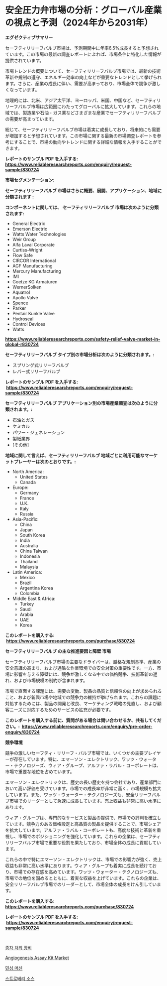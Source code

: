 <p><h1>安全圧力弁市場の分析：グローバル産業の視点と予測（2024年から2031年）</h1></p><p><strong>エグゼクティブサマリー</strong></p>
<p><p>セーフティリリーフバルブ市場は、予測期間中に年率6.5%成長すると予想されています。この市場の最新の調査レポートによれば、市場条件に特化した情報が提供されています。</p><p>市場トレンドの概要について、セーフティリリーフバルブ市場では、最新の技術革新や規制の遵守、エネルギー効率の向上などが重要なトレンドとして挙げられます。さらに、産業の成長に伴い、需要が高まっており、市場全体で競争が激しくなっています。</p><p>地理的には、北米、アジア太平洋、ヨーロッパ、米国、中国など、セーフティリリーフバルブ市場は広範囲にわたってグローバルに拡大しています。これらの地域では、製造業や石油・ガス業などさまざまな産業でセーフティリリーフバルブの需要が高まっています。</p><p>総じて、セーフティリリーフバルブ市場は着実に成長しており、将来的にも需要が増加すると予想されています。この市場に関する最新の市場調査レポートを参考にすることで、市場の動向やトレンドに関する詳細な情報を入手することができます。</p></p>
<p><strong>レポートのサンプル PDF を入手する: <a href="https://www.reliableresearchreports.com/enquiry/request-sample/830724">https://www.reliableresearchreports.com/enquiry/request-sample/830724</a></strong></p>
<p><strong>市場セグメンテーション:</strong></p>
<p><strong> セーフティリリーフバルブ 市場はさらに概要、展開、アプリケーション、地域に分類されます :</strong></p>
<p><strong>コンポーネントに関しては、 セーフティリリーフバルブ 市場は次のように分類されます: &nbsp;</strong></p>
<p><ul><li>General Electric</li><li>Emerson Electric</li><li>Watts Water Technologies</li><li>Weir Group</li><li>Alfa Laval Corporate</li><li>Curtiss-Wright</li><li>Flow Safe</li><li>CIRCOR International</li><li>AGF Manufacturing</li><li>Mercury Manufacturing</li><li>IMI</li><li>Goetze KG Armaturen</li><li>WernerSolken</li><li>Aquatrol</li><li>Apollo Valve</li><li>Spence</li><li>Parker</li><li>Pentair Kunkle Valve</li><li>Hydroseal</li><li>Control Devices</li><li>Watts</li></ul></p>
<p><strong><a href="https://www.reliableresearchreports.com/safety-relief-valve-market-in-global-r830724">https://www.reliableresearchreports.com/safety-relief-valve-market-in-global-r830724</a></strong></p>
<p><strong> セーフティリリーフバルブ タイプ別の市場分析は次のように分類されます。:</strong></p>
<p><ul><li>スプリング式リリーフバルブ</li><li>レバー式リリーフバルブ</li></ul></p>
<p><strong>レポートのサンプル PDF を入手する: &nbsp;<a href="https://www.reliableresearchreports.com/enquiry/request-sample/830724">https://www.reliableresearchreports.com/enquiry/request-sample/830724</a></strong></p>
<p><strong> セーフティリリーフバルブ アプリケーション別の市場産業調査は次のように分類されます。:</strong></p>
<p><ul><li>石油とガス</li><li>ケミカル</li><li>パワー・ジェネレーション</li><li>製紙業界</li><li>[その他]</li></ul></p>
<p><strong>地域に関して言えば、セーフティリリーフバルブ 地域ごとに利用可能なマーケットプレーヤーは次のとおりです。:</strong></p>
<p><ul>
    <li>
        North America:
        <ul>
            <li>United States</li>
            <li>Canada</li>
        </ul>
    </li>
    <li>
        Europe:
        <ul>
            <li>Germany</li>
            <li>France</li>
            <li>U.K.</li>
            <li>Italy</li>
            <li>Russia</li>
        </ul>
    </li>
    <li>
        Asia-Pacific:
        <ul>
            <li>China</li>
            <li>Japan</li>
            <li>South Korea</li>
            <li>India</li>
            <li>Australia</li>
            <li>China Taiwan</li>
            <li>Indonesia</li>
            <li>Thailand</li>
            <li>Malaysia</li>
        </ul>
    </li>
    <li>
        Latin America:
        <ul>
            <li>Mexico</li>
            <li>Brazil</li>
            <li>Argentina Korea</li>
            <li>Colombia</li>
        </ul>
    </li>
    <li>
        Middle East & Africa:
        <ul>
            <li>Turkey</li>
            <li>Saudi</li>
            <li>Arabia</li>
            <li>UAE</li>
            <li>Korea</li>
        </ul>
    </li>
    </ul></p>
<p><strong>このレポートを購入する: &nbsp;<a href="https://www.reliableresearchreports.com/purchase/830724">https://www.reliableresearchreports.com/purchase/830724</a></strong></p>
<p><strong>セーフティリリーフバルブ の主な推進要因と障壁 市場</strong></p>
<p><p>セーフティリリーフバルブ市場の主要なドライバーは、厳格な規制基準、産業の安全意識の高まり、および過酷な作業環境での安全対策の重要性です。一方、市場に影響を与える障壁には、競争が激しくなる中での価格競争、技術革新の遅れ、および市場規模の制約が含まれます。</p><p>市場で直面する課題には、需要の変動、製品の品質と信頼性の向上が求められること、および新興市場や地域での競争力の維持が挙げられます。これらの課題に対処するためには、製品の開発と改良、マーケティング戦略の見直し、および顧客ニーズに対応するためのサービスの拡充が必要です。</p></p>
<p><strong>このレポートを購入する前に、質問がある場合は問い合わせるか、共有してください。:&nbsp; <a href="https://www.reliableresearchreports.com/enquiry/pre-order-enquiry/830724">https://www.reliableresearchreports.com/enquiry/pre-order-enquiry/830724</a></strong></p>
<p><strong>競争環境</strong></p>
<p><p>競争の激しいセーフティ・リリーフ・バルブ市場では、いくつかの主要プレイヤーが存在しています。特に、エマーソン・エレクトリック、ワッツ・ウォーター・テクノロジーズ、ウィア・グループ、アルファ・ラバル・コーポレートは、市場で重要な地位を占めています。</p><p>エマーソン・エレクトリックは、歴史の長い歴史を持つ会社であり、産業部門において高い評価を受けています。市場での成長率が非常に高く、市場規模も拡大しています。また、ワッツ・ウォーター・テクノロジーズも、安全リリーフバルブ市場でのリーダーとして急速に成長しています。売上収益も非常に高い水準にあります。</p><p>ウィア・グループは、専門的なサービスと製品の提供で、市場での評判を確立しています。競争力のある価格設定と高品質の製品を提供することで、市場シェアを拡大しています。アルファ・ラバル・コーポレートも、高度な技術と革新を重視し、市場でのポジショニングを強化しています。これらの企業は、セーフティリリーフバルブ市場で重要な役割を果たしており、市場全体の成長に貢献しています。</p><p>これらの中で特にエマーソン・エレクトリックは、市場での影響力が強く、売上収益も非常に高い水準にあります。ウィア・グループも着実に成長を続けており、市場での存在感を高めています。ワッツ・ウォーター・テクノロジーズも、市場での地位を固めるとともに、着実な収益を上げています。これらの企業は、安全リリーフバルブ市場でのリーダーとして、市場全体の成長をけん引しています。</p></p>
<p><strong>このレポートを購入する: &nbsp; <a href="https://www.reliableresearchreports.com/purchase/830724">https://www.reliableresearchreports.com/purchase/830724</a></strong></p>
<p><strong>レポートのサンプル PDF を入手する: &nbsp;<a href="https://www.reliableresearchreports.com/enquiry/request-sample/830724">https://www.reliableresearchreports.com/enquiry/request-sample/830724</a></strong><strong></strong></p>
<p>&nbsp;</p>
<p><p><a href="https://github.com/Elenrrera7685/Market-Research-Report-List-1/blob/main/294807422281.md">종자 처리 장비</a></p><p><a href="https://github.com/Whitneyboyettebo9kiw7yr13/Market-Research-Report-List-2/blob/main/angiogenesis-assay-kit-market.md">Angiogenesis Assay Kit Market</a></p><p><a href="https://github.com/sammyUltyylrich9067856/Market-Research-Report-List-1/blob/main/257731422282.md">민싱 머신</a></p><p><a href="https://medium.com/@ishacian.georges/%EB%94%B8%EA%B8%B0-%EC%86%8C%EC%8A%A4-%EC%8B%9C%EC%9E%A5-%EB%B3%B4%EA%B3%A0%EC%84%9C%EB%8A%94-%EC%9D%B4-%EC%8B%9C%EC%9E%A5%EC%9D%98-%EC%B5%9C%EC%8B%A0-%ED%8A%B8%EB%A0%8C%EB%93%9C%EC%99%80-%EC%84%B1%EC%9E%A5-%EA%B8%B0%ED%9A%8C%EB%A5%BC-%EB%93%9C%EB%9F%AC%EB%83%85%EB%8B%88%EB%8B%A4-779044eb0c4a">스트로베리 소스</a></p></p>